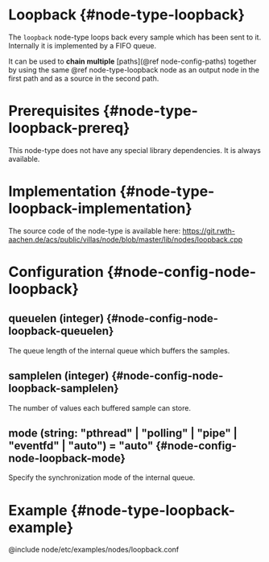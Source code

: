 # Loopback {#node-type-loopback}

The `loopback` node-type loops back every sample which has been sent to it.
Internally it is implemented by a FIFO queue.

It can be used to **chain multiple** [paths](@ref node-config-paths) together by using the same @ref node-type-loopback node as an output node in the first path and as a source in the second path.

# Prerequisites {#node-type-loopback-prereq}

This node-type does not have any special library dependencies. It is always available.

# Implementation {#node-type-loopback-implementation}

The source code of the node-type is available here:
https://git.rwth-aachen.de/acs/public/villas/node/blob/master/lib/nodes/loopback.cpp

# Configuration {#node-config-node-loopback}

## queuelen (integer) {#node-config-node-loopback-queuelen}

The queue length of the internal queue which buffers the samples.

## samplelen (integer) {#node-config-node-loopback-samplelen}

The number of values each buffered sample can store.

## mode (string: "pthread" | "polling" | "pipe" | "eventfd" | "auto") = "auto" {#node-config-node-loopback-mode}

Specify the synchronization mode of the internal queue.

# Example {#node-type-loopback-example}

@include node/etc/examples/nodes/loopback.conf
